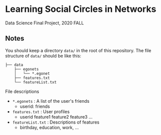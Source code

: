 # Learning Social Circles in Networks
Data Science Final Project, 2020 FALL

## Notes
You should keep a directory `data/` in the root of this repository. The file structure of `data/` should be like this:
```
├── data
    ├── egonets
    │   └── *.egonet
    ├── features.txt
    └── featureList.txt
```

File descriptions
- `*.egonets` : A list of the user's friends
    - userid: friends
- `features.txt` : User profiles
    - userid feature1 feature2 feature3 ...
- `featureList.txt` : Descriptions of features
    - birthday, education, work, ...